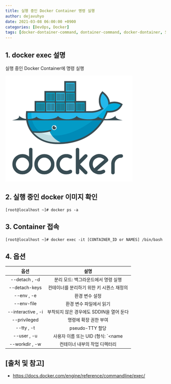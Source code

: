 ```yaml
---
title: 실행 중인 Docker Container 명령 실행
author: dejavuhyo
date: 2021-03-08 06:00:00 +0900
categories: [DevOps, Docker]
tags: [docker-dontainer-command, dontainer-command, docker-dontainer, 도커-컨테이너-명령, 컨테이너-명령, 도커-컨테이너]
---
```


## 1. docker exec 설명
실행 중인 Docker Container에 명령 실행

![docker](/assets/img/2021-03-08-docker-container-command/docker.png)

## 2. 실행 중인 docker 이미지 확인

```shell
[root@localhost ~]# docker ps -a
```

## 3. Container 접속

```shell
[root@localhost ~]# docker exec -it [CONTAINER_ID or NAMES] /bin/bash
```

## 4. 옵션

| 옵션 | 설명 |
|:---:|:---:|
| --detach , -d | 분리 모드: 백그라운드에서 명령 실행 |
| --detach-keys | 컨테이너를 분리하기 위한 키 시퀀스 재정의 |
| --env , -e | 환경 변수 설정 |
| --env-file | 환경 변수 파일에서 읽기 |
| --interactive , -i | 부착되지 않은 경우에도 SDDIN을 열어 둔다 |
| --privileged | 명령에 확장 권한 부여 |
| --tty , -t | pseudo-TTY 할당 |
| --user , -u | 사용자 이름 또는 UID (형식: `<name|uid>[:<group|gid>])` |
| --workdir , -w | 컨테이너 내부의 작업 디렉터리 |

## [출처 및 참고]
* <https://docs.docker.com/engine/reference/commandline/exec/>
